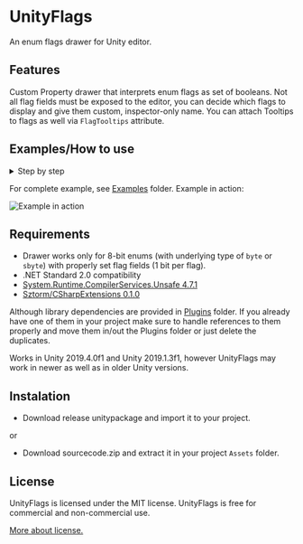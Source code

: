 # UnityFlags
An enum flags drawer for Unity editor.
## Features
Custom Property drawer that interprets enum flags as set of booleans.
Not all flag fields must be exposed to the editor, you can decide which flags to display and give them custom, inspector-only name.
You can attach Tooltips to flags as well via ``FlagTooltips`` attribute.

## Examples/How to use
<details>
<summary>Step by step</summary>
  
 * Firstly, Create new Monobehaviour script and attach it to any gameobject you want it on.
 * Remember to import ``Sztorm.Unity.Flags`` namespace as well as ``Sztorm.Extensions.Enum`` to ease work with enum flags.
 * Create 8-bit enum. Each flag must correspond to exactly one bit but not all flags must be specified if they are not needed.
```csharp
[System.Flags] // Flags attribute is optional. It provides nice text format for bit flags.
enum ExampleEnum : byte // Can be sbyte as well.
{
  None = 0,
  Bit0 = 1 << 0,
  Bit1 = 1 << 1,
  Bit2 = 1 << 2,
  Bit3 = 1 << 3,
}
```
 * Define ``ExampleEnum`` field in your ``MonoBehaviour`` script.
```csharp
[SerializeField] // Allows to show nonpublic fields in inspector
private ExampleEnum flags;
```
 * Attach ``FlagFields`` attribute and specify names for flags to show in inspector. You can keep some fields private.
 
```csharp
[FlagFields(
  flagName0: "First bit field", // ExampleEnum.Bit0
  flagName2: "Third bit field")] // ExampleEnum.Bit2
[SerializeField] // Allows to show nonpublic fields in inspector
private ExampleEnum flags;
```
 * Additionally, you can attach ``FlagTooltips`` attribute to specify tooltips for your flags.
 
```csharp
[FlagTooltips(
  tooltip0: "This is first bit important note.", // ExampleEnum.Bit0
  tooltip2: "This is first bit important note.")] // ExampleEnum.Bit2
[FlagFields(
  flagName0: "First bit field", // ExampleEnum.Bit0
  flagName2: "Third bit field")] // ExampleEnum.Bit2
[SerializeField] // Allows to show nonpublic fields in inspector
private ExampleEnum flags;
```
 * The end, it should look like this:
 
Script:
 ```csharp
using System.Collections;
using System.Collections.Generic;
using UnityEngine;
using Sztorm.Unity.Flags;
using Sztorm.Extensions.Enum;

public class ExampleBehaviour : MonoBehaviour
{
    [System.Flags] // Flags attribute is optional. It provides nice text format for bit flags.
    enum ExampleEnum : byte // Can be sbyte as well.
    {
        None = 0,
        Bit0 = 1 << 0,
        Bit1 = 1 << 1,
        Bit2 = 1 << 2,
        Bit3 = 1 << 3,
    }

    [FlagTooltips(
        tooltip0: "This is first bit important note.", // ExampleEnum.Bit0
        tooltip2: "This is first bit important note.")] // ExampleEnum.Bit2
    [FlagFields(
        flagName0: "First bit field", // ExampleEnum.Bit0
        flagName2: "Third bit field")] // ExampleEnum.Bit2
    [SerializeField] // Allows to show nonpublic fields in inspector
    private ExampleEnum flags;

    // Start is called before the first frame update
    void Start()
    {
        
    }

    // Update is called once per frame
    void Update()
    {
        
    }
}
```
Inspector:

![Inspector image.](https://i.imgur.com/a9gKa1F.png "Inspector image.")

To learn how to use enum extensions from ``Sztorm.Extensions.Enum``, see [examples](https://github.com/Sztorm/CSharpExtensions#examples)

</details>

For complete example, see [Examples](.Examples) folder.
Example in action:

![Example in action](https://i.imgur.com/AFgVymH.gif "Example in action")

## Requirements
 * Drawer works only for 8-bit enums (with underlying type of ``byte`` or ``sbyte``) with properly set flag fields (1 bit per flag).
 * .NET Standard 2.0 compatibility
 * [System.Runtime.CompilerServices.Unsafe 4.7.1](https://www.nuget.org/packages/System.Runtime.CompilerServices.Unsafe/4.7.1)
 * [Sztorm/CSharpExtensions 0.1.0](https://github.com/Sztorm/CSharpExtensions)
 
Although library dependencies are provided in [Plugins](.Plugins) folder. If you already have one of them in your project make sure to handle references to them properly and move them in/out the Plugins folder or just delete the duplicates.

Works in Unity 2019.4.0f1 and Unity 2019.1.3f1, however UnityFlags may work in newer as well as in older Unity versions.

## Instalation
 * Download release unitypackage and import it to your project.
 
 or 
 * Download sourcecode.zip and extract it in your project ``Assets`` folder.

## License
UnityFlags is licensed under the MIT license. UnityFlags is free for commercial and non-commercial use.

[More about license.](./LICENSE)
